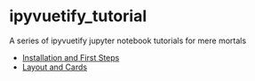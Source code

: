# ipyvuetify_tutorial

A series of ipyvuetify jupyter notebook tutorials for mere mortals

* [Installation and First Steps](./01-Installation_and_First_Steps.ipynb)
* [Layout and Cards](./02-Layout_and_Cards.ipynb)
